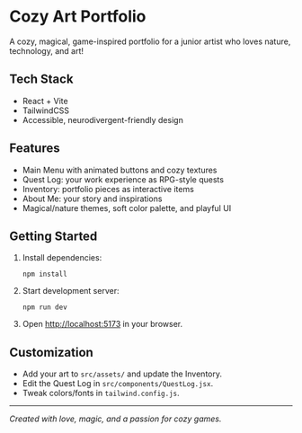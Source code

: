 # Cozy Art Portfolio

A cozy, magical, game-inspired portfolio for a junior artist who loves nature, technology, and art!

## Tech Stack
- React + Vite
- TailwindCSS
- Accessible, neurodivergent-friendly design

## Features
- Main Menu with animated buttons and cozy textures
- Quest Log: your work experience as RPG-style quests
- Inventory: portfolio pieces as interactive items
- About Me: your story and inspirations
- Magical/nature themes, soft color palette, and playful UI

## Getting Started
1. Install dependencies:
   ```
   npm install
   ```
2. Start development server:
   ```
   npm run dev
   ```
3. Open [http://localhost:5173](http://localhost:5173) in your browser.

## Customization
- Add your art to `src/assets/` and update the Inventory.
- Edit the Quest Log in `src/components/QuestLog.jsx`.
- Tweak colors/fonts in `tailwind.config.js`.

---

*Created with love, magic, and a passion for cozy games.*
